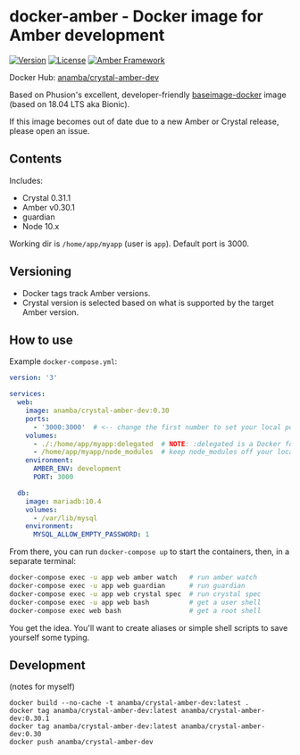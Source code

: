 # docker-amber - Docker image for Amber development

[![Version](https://img.shields.io/github/tag/anamba/docker-amber.svg?maxAge=360)](https://github.com/anamba/docker-amber/releases/latest)
[![License](https://img.shields.io/github/license/anamba/docker-amber.svg)](https://github.com/anamba/docker-amber/blob/master/LICENSE)
[![Amber Framework](https://img.shields.io/badge/works_with-amber_framework-orange.svg)](https://amberframework.org)

Docker Hub: [anamba/crystal-amber-dev](https://hub.docker.com/r/anamba/crystal-amber-dev/)

Based on Phusion's excellent, developer-friendly [baseimage-docker](https://github.com/phusion/baseimage-docker) image (based on 18.04 LTS aka Bionic).

If this image becomes out of date due to a new Amber or Crystal release, please open an issue.

## Contents

Includes:

* Crystal 0.31.1
* Amber v0.30.1
* guardian
* Node 10.x

Working dir is `/home/app/myapp` (user is `app`). Default port is 3000.

## Versioning

* Docker tags track Amber versions.
* Crystal version is selected based on what is supported by the target Amber version.

## How to use

Example `docker-compose.yml`:
```yaml
version: '3'

services:
  web:
    image: anamba/crystal-amber-dev:0.30
    ports:
      - '3000:3000'  # <-- change the first number to set your local port
    volumes:
      - ./:/home/app/myapp:delegated  # NOTE: :delegated is a Docker for Mac feature
      - /home/app/myapp/node_modules  # keep node_modules off your local filesystem
    environment:
      AMBER_ENV: development
      PORT: 3000

  db:
    image: mariadb:10.4
    volumes:
      - /var/lib/mysql
    environment:
      MYSQL_ALLOW_EMPTY_PASSWORD: 1
```

From there, you can run `docker-compose up` to start the containers, then, in a separate terminal:
```bash
docker-compose exec -u app web amber watch   # run amber watch
docker-compose exec -u app web guardian      # run guardian
docker-compose exec -u app web crystal spec  # run crystal spec
docker-compose exec -u app web bash          # get a user shell
docker-compose exec web bash                 # get a root shell
```

You get the idea. You'll want to create aliases or simple shell scripts to save yourself some typing.

## Development

(notes for myself)

```
docker build --no-cache -t anamba/crystal-amber-dev:latest .
docker tag anamba/crystal-amber-dev:latest anamba/crystal-amber-dev:0.30.1
docker tag anamba/crystal-amber-dev:latest anamba/crystal-amber-dev:0.30
docker push anamba/crystal-amber-dev
```

